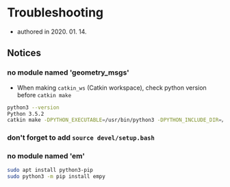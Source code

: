 # Troubleshooting

- authored in 2020. 01. 14.

## Notices

### no module named 'geometry_msgs'

- When making `catkin_ws` (Catkin workspace), check python version before `catkin make`

```bash
python3 --version
Python 3.5.2
catkin make -DPYTHON_EXECUTABLE=/usr/bin/python3 -DPYTHON_INCLUDE_DIR=/usr/include/python3.5m -DPYTHON_LIBRARY=/usr/lib/libpython3.5m.so
```

### don't forget to add `source devel/setup.bash`

### no module named 'em'

```bash
sudo apt install python3-pip
sudo python3 -m pip install empy
```
